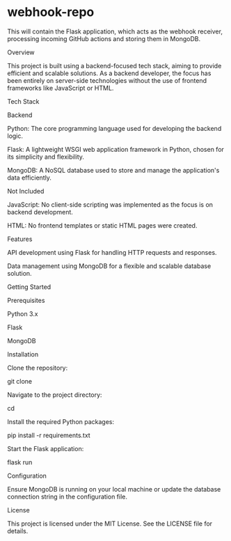 # webhook-repo
This will contain the Flask application, which acts as the webhook receiver, processing incoming GitHub actions and storing them in MongoDB.


Overview

This project is built using a backend-focused tech stack, aiming to provide efficient and scalable solutions. As a backend developer, the focus has been entirely on server-side technologies without the use of frontend frameworks like JavaScript or HTML.

Tech Stack

Backend

Python: The core programming language used for developing the backend logic.

Flask: A lightweight WSGI web application framework in Python, chosen for its simplicity and flexibility.

MongoDB: A NoSQL database used to store and manage the application's data efficiently.

Not Included

JavaScript: No client-side scripting was implemented as the focus is on backend development.

HTML: No frontend templates or static HTML pages were created.

Features

API development using Flask for handling HTTP requests and responses.

Data management using MongoDB for a flexible and scalable database solution.

Getting Started

Prerequisites

Python 3.x

Flask

MongoDB

Installation

Clone the repository:

git clone <repository-url>

Navigate to the project directory:

cd <project-directory>

Install the required Python packages:

pip install -r requirements.txt

Start the Flask application:

flask run

Configuration

Ensure MongoDB is running on your local machine or update the database connection string in the configuration file.


License

This project is licensed under the MIT License. See the LICENSE file for details.